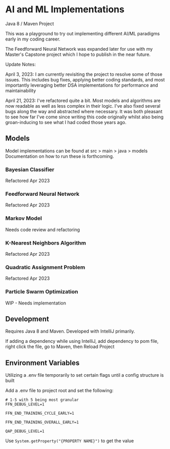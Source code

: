 # AI and ML Implementations

Java 8 / Maven Project

This was a playground to try out implementing different AI/ML paradigms early in my coding career.  

The Feedforward Neural Network was expanded later for use with my Master's Capstone project which I hope to publish in the near future.

Update Notes:

April 3, 2023: I am currently revisiting the project to resolve some of those issues. This includes bug fixes, applying better coding standards, and most importantly leveraging better DSA implementations for performance and maintainability

April 21, 2023: I've refactored quite a bit. Most models and algorithms are now readable as well as less complex in their logic. I've also fixed several bugs along the way and abstracted where necessary. It was both pleasant to see how far I've come since writing this code originally whilst also being groan-inducing to see what I had coded those years ago. 
## Models
Model implementations can be found at src > main > java > models
Documentation on how to run these is forthcoming. 

### Bayesian Classifier
Refactored Apr 2023

### Feedforward Neural Network
Refactored Apr 2023

### Markov Model
Needs code review and refactoring

### K-Nearest Neighbors Algorithm
Refactored Apr 2023

### Quadratic Assignment Problem
Refactored Apr 2023

### Particle Swarm Optimization
WIP - Needs implementation

## Development
Requires Java 8 and Maven. Developed with IntelliJ primarily. 

If adding a dependency while using IntelliJ, add dependency to pom file, right click the file, go to Maven, then Reload Project 

## Environment Variables

Utilizing a .env file temporarily to set certain flags until a config structure is built

Add a .env file to project root and set the following:
```
# 1-5 with 5 being most granular
FFN_DEBUG_LEVEL=1 

FFN_END_TRAINING_CYCLE_EARLY=1

FFN_END_TRAINING_OVERALL_EARLY=1

QAP_DEBUG_LEVEL=1
```

Use `System.getProperty("{PROPERTY NAME}")` to get the value
